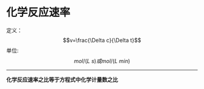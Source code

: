 # 化学反应速率

定义：$$v=\frac{\Delta c}{\Delta t}$$  单位:$$mol/(L\ s)或mol/(L\ min)$$

---

**化学反应速率之比等于方程式中化学计量数之比**


